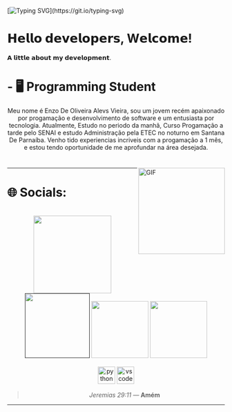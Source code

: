 [![Typing SVG](https://readme-typing-svg.herokuapp.com?font=Poppins&width=650&height=30&lines=print(+%22Olá+Progamadores(as)!++Bem+Vindos+Ao+Meu+Git+Hub%22+))](https://git.io/typing-svg)
# 𝗛𝗲𝗹𝗹𝗼 𝗱𝗲𝘃𝗲𝗹𝗼𝗽𝗲𝗿𝘀, W𝗲𝗹𝗰𝗼𝗺𝗲!

𝗔 𝗹𝗶𝘁𝘁𝗹𝗲 𝗮𝗯𝗼𝘂𝘁 𝗺𝘆 𝗱𝗲𝘃𝗲𝗹𝗼𝗽𝗺𝗲𝗻𝘁.
 # - 🖥️ Programming Student
<p align="center">Meu nome é Enzo De Oliveira Alevs Vieira, sou um jovem recém apaixonado por progamação e desenvolvimento de software e um entusiasta por tecnologia.
Atualmente, Estudo no periodo da manhã, Curso Progamação a tarde pelo SENAI e estudo Administração pela ETEC no noturno em Santana De Parnaíba.
Venho tido experiencias incriveis com a progamação a 1 mês, e estou tendo oportunidade de me aprofundar na área desejada.

#

<img align="right" alt="GIF" src="file:///C:/Users/E%20Alves/Downloads/pixel-jeff-chill-mario-2023-2.gif" width="200" />








 ---






# 🌐 Socials:
<br>
 <div align="center">
    <a href="https://www.instagram.com/enzoalves4" target="_blank"><img src="https://img.shields.io/badge/-Instagram-%23E4405F?style=for-the-badge&logo=instagram&logoColor=white" width = "180" target="_blank"></a>
    <a href="" target="_blank"><img src="https://img.shields.io/badge/Discord-7289DA?style=for-the-badge&logo=discord&logoColor=white" width = "150" target="_blank"></a> 
    <a href = "enzo.protech@gmail.com"><img src="https://img.shields.io/badge/-Gmail-%23333?style=for-the-badge&logo=gmail&logoColor=white"  width = "132" target="_blank"></a>
    <a href="https://www.linkedin.com/in/enzo-oliveira-692a5b2b1/" target="_blank"><img src="https://img.shields.io/badge/-LinkedIn-%230077B5?style=for-the-badge&logo=linkedin&logoColor=white" width = "132" target="_blank"></a> 
  </div>
<br>

<div align="center">
<img src="https://cdn.jsdelivr.net/gh/devicons/devicon/icons/python/python-original.svg" height="40" alt="python logo"  />
 <img src="https://cdn.jsdelivr.net/gh/devicons/devicon/icons/vscode/vscode-original.svg" height="40" alt="vscode logo"  />





> _Jeremias 29:11_
> — **Amém**
****
